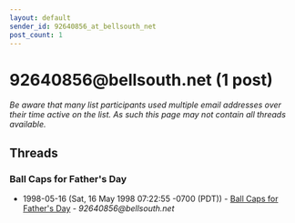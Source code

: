 ```yaml
---
layout: default
sender_id: 92640856_at_bellsouth_net
post_count: 1
---
```


# 92640856<span>@</span>bellsouth.net (1 post)

_Be aware that many list participants used multiple email addresses over their time active on the list. As such this page may not contain all threads available._

## Threads

### Ball Caps for Father's Day
+ 1998-05-16 (Sat, 16 May 1998 07:22:55 -0700 (PDT)) - [Ball Caps for Father's Day](/archive/1998/05/7ac7b0bb816f491af6bb64a947daedb300a3b1a436b72e15995d8ede7df464f2) - _92640856@bellsouth.net_

